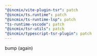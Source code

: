 ```yaml
---
"@incmix/vite-plugin-tsr": patch
"@incmix/ts.runtime": patch
"@incmix/ts-runtime-lsp": patch
"ts-runtime-vscode": patch
"@incmix/tsr-utils": patch
"@incmix/typescript-tsr-plugin": patch
---
```


bump (again)
